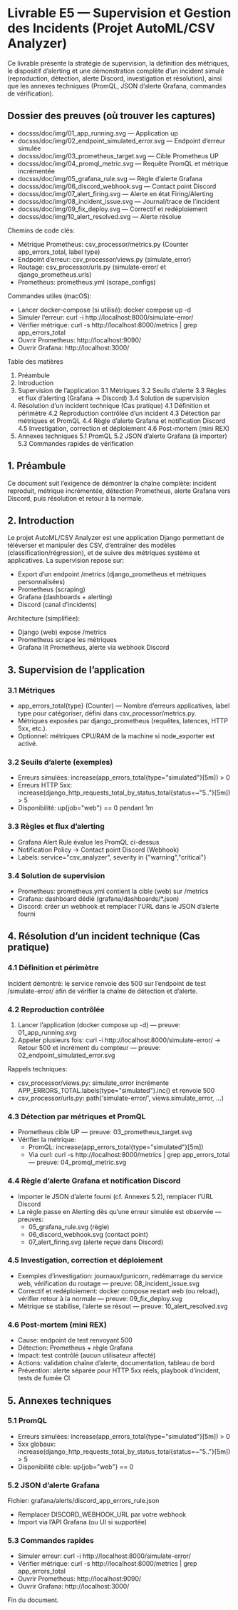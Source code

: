 # Livrable E5 — Supervision et Gestion des Incidents (Projet AutoML/CSV Analyzer)

Ce livrable présente la stratégie de supervision, la définition des métriques, le dispositif d’alerting et une démonstration complète d’un incident simulé (reproduction, détection, alerte Discord, investigation et résolution), ainsi que les annexes techniques (PromQL, JSON d’alerte Grafana, commandes de vérification).

## Dossier des preuves (où trouver les captures)
- docsss/doc/img/01_app_running.svg — Application up
- docsss/doc/img/02_endpoint_simulated_error.svg — Endpoint d’erreur simulée
- docsss/doc/img/03_prometheus_target.svg — Cible Prometheus UP
- docsss/doc/img/04_promql_metric.svg — Requête PromQL et métrique incrémentée
- docsss/doc/img/05_grafana_rule.svg — Règle d’alerte Grafana
- docsss/doc/img/06_discord_webhook.svg — Contact point Discord
- docsss/doc/img/07_alert_firing.svg — Alerte en état Firing/Alerting
- docsss/doc/img/08_incident_issue.svg — Journal/trace de l’incident
- docsss/doc/img/09_fix_deploy.svg — Correctif et redéploiement
- docsss/doc/img/10_alert_resolved.svg — Alerte résolue

Chemins de code clés:
- Métrique Prometheus: csv_processor/metrics.py (Counter app_errors_total, label type)
- Endpoint d’erreur: csv_processor/views.py (simulate_error)
- Routage: csv_processor/urls.py (simulate-error/ et django_prometheus.urls)
- Prometheus: prometheus.yml (scrape_configs)

Commandes utiles (macOS):
- Lancer docker-compose (si utilisé): docker compose up -d
- Simuler l’erreur: curl -i http://localhost:8000/simulate-error/
- Vérifier métrique: curl -s http://localhost:8000/metrics | grep app_errors_total
- Ouvrir Prometheus: http://localhost:9090/
- Ouvrir Grafana: http://localhost:3000/

Table des matières
1. Préambule
2. Introduction
3. Supervision de l’application
   3.1 Métriques
   3.2 Seuils d’alerte
   3.3 Règles et flux d’alerting (Grafana → Discord)
   3.4 Solution de supervision
4. Résolution d’un incident technique (Cas pratique)
   4.1 Définition et périmètre
   4.2 Reproduction contrôlée d’un incident
   4.3 Détection par métriques et PromQL
   4.4 Règle d’alerte Grafana et notification Discord
   4.5 Investigation, correction et déploiement
   4.6 Post-mortem (mini REX)
5. Annexes techniques
   5.1 PromQL
   5.2 JSON d’alerte Grafana (à importer)
   5.3 Commandes rapides de vérification

## 1. Préambule
Ce document suit l’exigence de démontrer la chaîne complète: incident reproduit, métrique incrémentée, détection Prometheus, alerte Grafana vers Discord, puis résolution et retour à la normale.

## 2. Introduction
Le projet AutoML/CSV Analyzer est une application Django permettant de téléverser et manipuler des CSV, d’entraîner des modèles (classification/régression), et de suivre des métriques système et applicatives. La supervision repose sur:
- Export d’un endpoint /metrics (django_prometheus et métriques personnalisées)
- Prometheus (scraping)
- Grafana (dashboards + alerting)
- Discord (canal d’incidents)

Architecture (simplifiée):
- Django (web) expose /metrics
- Prometheus scrape les métriques
- Grafana lit Prometheus, alerte via webhook Discord

## 3. Supervision de l’application

### 3.1 Métriques
- app_errors_total{type} (Counter) — Nombre d’erreurs applicatives, label type pour catégoriser, défini dans csv_processor/metrics.py.
- Métriques exposées par django_prometheus (requêtes, latences, HTTP 5xx, etc.).
- Optionnel: métriques CPU/RAM de la machine si node_exporter est activé.

### 3.2 Seuils d’alerte (exemples)
- Erreurs simulées: increase(app_errors_total{type="simulated"}[5m]) > 0
- Erreurs HTTP 5xx: increase(django_http_requests_total_by_status_total{status=~"5.."}[5m]) > 5
- Disponibilité: up{job="web"} == 0 pendant 1m

### 3.3 Règles et flux d’alerting
- Grafana Alert Rule évalue les PromQL ci-dessus
- Notification Policy → Contact point Discord (Webhook)
- Labels: service="csv_analyzer", severity in {"warning","critical"}

### 3.4 Solution de supervision
- Prometheus: prometheus.yml contient la cible (web) sur /metrics
- Grafana: dashboard dédié (grafana/dashboards/*.json)
- Discord: créer un webhook et remplacer l’URL dans le JSON d’alerte fourni

## 4. Résolution d’un incident technique (Cas pratique)

### 4.1 Définition et périmètre
Incident démontré: le service renvoie des 500 sur l’endpoint de test /simulate-error/ afin de vérifier la chaîne de détection et d’alerte.

### 4.2 Reproduction contrôlée
1) Lancer l’application (docker compose up -d) — preuve: 01_app_running.svg
2) Appeler plusieurs fois:
   curl -i http://localhost:8000/simulate-error/
   → Retour 500 et incrément du compteur — preuve: 02_endpoint_simulated_error.svg

Rappels techniques:
- csv_processor/views.py: simulate_error incrémente APP_ERRORS_TOTAL.labels(type="simulated").inc() et renvoie 500
- csv_processor/urls.py: path('simulate-error/', views.simulate_error, ...)

### 4.3 Détection par métriques et PromQL
- Prometheus cible UP — preuve: 03_prometheus_target.svg
- Vérifier la métrique:
  - PromQL: increase(app_errors_total{type="simulated"}[5m])
  - Via curl: curl -s http://localhost:8000/metrics | grep app_errors_total
— preuve: 04_promql_metric.svg

### 4.4 Règle d’alerte Grafana et notification Discord
- Importer le JSON d’alerte fourni (cf. Annexes 5.2), remplacer l’URL Discord
- La règle passe en Alerting dès qu’une erreur simulée est observée
— preuves:
  - 05_grafana_rule.svg (règle)
  - 06_discord_webhook.svg (contact point)
  - 07_alert_firing.svg (alerte reçue dans Discord)

### 4.5 Investigation, correction et déploiement
- Exemples d’investigation: journaux/gunicorn, redémarrage du service web, vérification du routage
— preuve: 08_incident_issue.svg
- Correctif et redéploiement: docker compose restart web (ou reload), vérifier retour à la normale
— preuve: 09_fix_deploy.svg
- Métrique se stabilise, l’alerte se résout
— preuve: 10_alert_resolved.svg

### 4.6 Post-mortem (mini REX)
- Cause: endpoint de test renvoyant 500
- Détection: Prometheus + règle Grafana
- Impact: test contrôlé (aucun utilisateur affecté)
- Actions: validation chaîne d’alerte, documentation, tableau de bord
- Prévention: alerte séparée pour HTTP 5xx réels, playbook d’incident, tests de fumée CI

## 5. Annexes techniques

### 5.1 PromQL
- Erreurs simulées:
  increase(app_errors_total{type="simulated"}[5m]) > 0
- 5xx globaux:
  increase(django_http_requests_total_by_status_total{status=~"5.."}[5m]) > 5
- Disponibilité cible:
  up{job="web"} == 0

### 5.2 JSON d’alerte Grafana
Fichier: grafana/alerts/discord_app_errors_rule.json
- Remplacer DISCORD_WEBHOOK_URL par votre webhook
- Import via l’API Grafana (ou UI si supportée)

### 5.3 Commandes rapides
- Simuler erreur:
  curl -i http://localhost:8000/simulate-error/
- Vérifier métrique:
  curl -s http://localhost:8000/metrics | grep app_errors_total
- Ouvrir Prometheus: http://localhost:9090/
- Ouvrir Grafana: http://localhost:3000/

Fin du document.